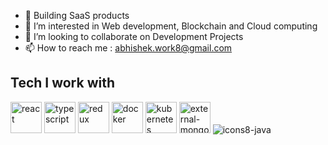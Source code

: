 - 👋 Building SaaS products
- 👀 I’m interested in Web development, Blockchain and Cloud computing
- 💞️ I’m looking to collaborate on Development Projects
- 📫 How to reach me : abhishek.work8@gmail.com

## Tech I work with
<img width="50" height="50" src="https://img.icons8.com/wired/50/FFFFFF/react.png" alt="react"/> <img width="50" height="50" src="https://img.icons8.com/ios-filled/50/FFFFFF/typescript.png" alt="typescript"/> <img width="50" height="50" src="https://img.icons8.com/ios-filled/50/FFFFFF/redux.png" alt="redux"/> <img width="50" height="50" src="https://img.icons8.com/ios/50/FFFFFF/docker.png" alt="docker"/> <img width="50" height="50" src="https://img.icons8.com/ios/50/FFFFFF/kubernetes.png" alt="kubernetes"/> <img width="50" height="50" src="https://img.icons8.com/external-tal-revivo-bold-tal-revivo/50/FFFFFF/external-mongodb-a-cross-platform-document-oriented-database-program-logo-bold-tal-revivo.png" alt="external-mongodb-a-cross-platform-document-oriented-database-program-logo-bold-tal-revivo"/>
![icons8-java](https://github.com/abhishek-code8/abhishek-code8/assets/59467516/418b31b8-e83a-4e26-aaa6-70974085b054)

<!---
abhishek-code8/abhishek-code8 is a ✨ special ✨ repository because its `README.md` (this file) appears on your GitHub profile.
You can click the Preview link to take a look at your changes.
--->
